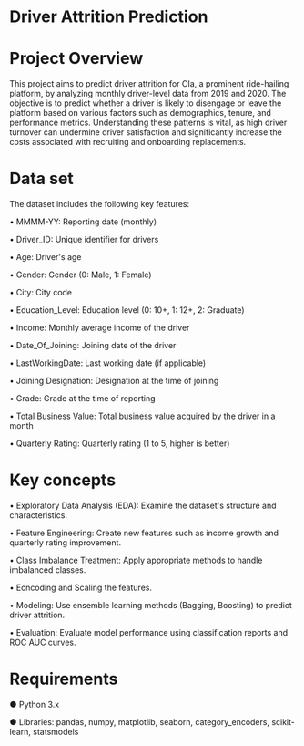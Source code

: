 # Driver Attrition Prediction

# Project Overview
This project aims to predict driver attrition for Ola, a prominent ride-hailing platform, by analyzing monthly driver-level data from 2019 and 2020. The objective is to predict whether a driver is likely to disengage or leave the platform based on various factors such as demographics, tenure, and performance metrics. Understanding these patterns is vital, as high driver turnover can undermine driver satisfaction and significantly increase the costs associated with recruiting and onboarding replacements.

# Data set
The dataset includes the following key features:

•	MMMM-YY: Reporting date (monthly)

•	Driver_ID: Unique identifier for drivers

•	Age: Driver's age

•	Gender: Gender (0: Male, 1: Female)

•	City: City code

•	Education_Level: Education level (0: 10+, 1: 12+, 2: Graduate)

•	Income: Monthly average income of the driver

•	Date_Of_Joining: Joining date of the driver

•	LastWorkingDate: Last working date (if applicable)

•	Joining Designation: Designation at the time of joining

•	Grade: Grade at the time of reporting

•	Total Business Value: Total business value acquired by the driver in a month

•	Quarterly Rating: Quarterly rating (1 to 5, higher is better)


# Key concepts

•	Exploratory Data Analysis (EDA): Examine the dataset's structure and characteristics.

•	Feature Engineering: Create new features such as income growth and quarterly rating improvement.

•	Class Imbalance Treatment: Apply appropriate methods to handle imbalanced classes.

•	Ecncoding and Scaling the features.

•	Modeling: Use ensemble learning methods (Bagging, Boosting) to predict driver attrition.

•	Evaluation: Evaluate model performance using classification reports and ROC AUC curves.

# Requirements
● Python 3.x

● Libraries: pandas, numpy, matplotlib, seaborn, category_encoders, scikit-learn, statsmodels






